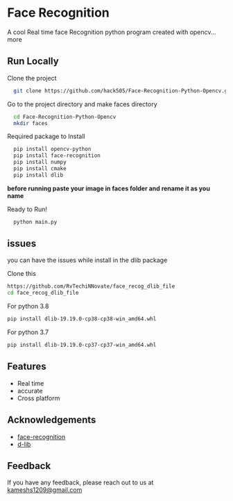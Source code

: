 
# Face Recognition

A cool Real time face Recognition python program created with opencv... more


## Run Locally

Clone the project

```bash
  git clone https://github.com/hack505/Face-Recognition-Python-Opencv.git
```

Go to the project directory and make faces directory

```bash
  cd Face-Recognition-Python-Opencv
  mkdir faces
```

Required package to Install

```bash
  pip install opencv-python
  pip install face-recognition
  pip install numpy
  pip install cmake
  pip install dlib
```

**before running paste your image in faces folder and rename it as you name**

Ready to Run!

```bash
  python main.py
```


## issues


you can have the issues while install in the dlib package 


Clone this
```bash
https://github.com/RvTechiNNovate/face_recog_dlib_file
cd face_recog_dlib_file
```

For python 3.8
```bash
pip install dlib-19.19.0-cp38-cp38-win_amd64.whl
```

For python 3.7
```bash
pip install dlib-19.19.0-cp37-cp37-win_amd64.whl
```


## Features

- Real time
- accurate
- Cross platform


## Acknowledgements

 - [face-recognition](https://pypi.org/project/face-recognition/)
 - [d-lib](http://dlib.net)
 


## Feedback

If you have any feedback, please reach out to us at kameshs1209@gmail.com

